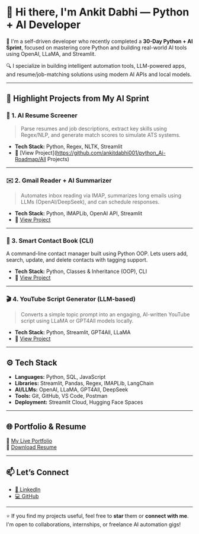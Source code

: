 # 👋 Hi there, I'm Ankit Dabhi — Python + AI Developer

🚀 I'm a self-driven developer who recently completed a **30-Day Python + AI Sprint**, focused on mastering core Python and building real-world AI tools using OpenAI, LLaMA, and Streamlit.

🔍 I specialize in building intelligent automation tools, LLM-powered apps, and resume/job-matching solutions using modern AI APIs and local models.

---

## 🧠 Highlight Projects from My AI Sprint

### 📄 1. AI Resume Screener
> Parse resumes and job descriptions, extract key skills using Regex/NLP, and generate match scores to simulate ATS systems.
- **Tech Stack:** Python, Regex, NLTK, Streamlit
- 🔗 [View Project](https://github.com/ankitdabhi001/python_Ai-Roadmap/All Projects)

---

### ✉️ 2. Gmail Reader + AI Summarizer
> Automates inbox reading via IMAP, summarizes long emails using LLMs (OpenAI/DeepSeek), and can schedule responses.
- **Tech Stack:** Python, IMAPLib, OpenAI API, Streamlit
- 🔗 [View Project](https://github.com/ankitdabhi001/)

---
### 📱 3. Smart Contact Book (CLI)
A command-line contact manager built using Python OOP. Lets users add, search, update, and delete contacts with tagging support.
- **Tech Stack:** Python, Classes & Inheritance (OOP), CLI
- 🔗 [View Project](https://github.com/ankitdabhi001/ai-gmail-summarizer)

---

### 🎬 4. YouTube Script Generator (LLM-based)
> Converts a simple topic prompt into an engaging, AI-written YouTube script using LLaMA or GPT4All models locally.
- **Tech Stack:** Python, Streamlit, GPT4All, LLaMA
- 🔗 [View Project](https://github.com/ankitdabhi001/youtube-script-generator)

---

## ⚙️ Tech Stack

- **Languages:** Python, SQL, JavaScript  
- **Libraries:** Streamlit, Pandas, Regex, IMAPLib, LangChain  
- **AI/LLMs:** OpenAI, LLaMA, GPT4All, DeepSeek  
- **Tools:** Git, GitHub, VS Code, Postman  
- **Deployment:** Streamlit Cloud, Hugging Face Spaces

---

## 🌐 Portfolio & Resume

📎 [My Live Portfolio](https://python-ai-roadmap-bmgd4qgi2zk7uv9zddlsiv.streamlit.app/)  
📄 [Download Resume](https://your-portfolio-link.com#resume-section)

---

## 📫 Let’s Connect

- [🔗 LinkedIn](https://www.linkedin.com/in/ankitdabhi)
- [💻 GitHub](https://github.com/ankitdabhi001)

---

⭐️ If you find my projects useful, feel free to **star** them or **connect with me**. I'm open to collaborations, internships, or freelance AI automation gigs!
